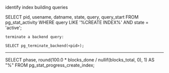 identify index building queries

SELECT
    pid,
    usename,
    datname,
    state,
    query,
    query_start
FROM
    pg_stat_activity
WHERE
    query LIKE '%CREATE INDEX%'
    AND state = 'active';


    terminate a backend query:

    SELECT pg_terminate_backend(<pid>);

-------------

SELECT phase, round(100.0 * blocks_done / nullif(blocks_total, 0), 1) AS "%" FROM pg_stat_progress_create_index;